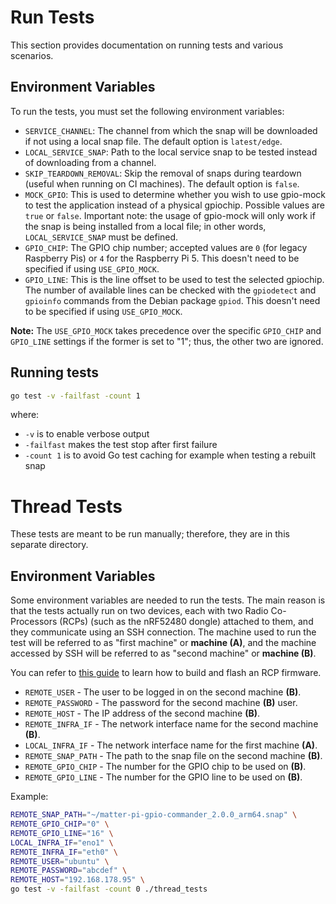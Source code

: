 # Run Tests

This section provides documentation on running tests and various scenarios.

## Environment Variables

To run the tests, you must set the following environment variables:

- `SERVICE_CHANNEL`: The channel from which the snap will be downloaded if not using a local snap file. The default option is `latest/edge`.
- `LOCAL_SERVICE_SNAP`: Path to the local service snap to be tested instead of downloading from a channel.
- `SKIP_TEARDOWN_REMOVAL`: Skip the removal of snaps during teardown (useful when running on CI machines). The default option is `false`.
- `MOCK_GPIO`: This is used to determine whether you wish to use gpio-mock to test the application instead of a physical gpiochip. Possible values are `true` or `false`. Important note: the usage of gpio-mock will only work if the snap is being installed from a local file; in other words, `LOCAL_SERVICE_SNAP` must be defined.
- `GPIO_CHIP`: The GPIO chip number; accepted values are `0` (for legacy Raspberry Pis) or `4` for the Raspberry Pi 5. This doesn't need to be specified if using `USE_GPIO_MOCK`.
- `GPIO_LINE`: This is the line offset to be used to test the selected gpiochip. The number of available lines can be checked with the `gpiodetect` and `gpioinfo` commands from the Debian package `gpiod`. This doesn't need to be specified if using `USE_GPIO_MOCK`.

**Note:** The `USE_GPIO_MOCK` takes precedence over the specific `GPIO_CHIP` and `GPIO_LINE` settings if the former is set to "1"; thus, the other two are ignored.

## Running tests

```bash
go test -v -failfast -count 1
```

where:
- `-v` is to enable verbose output
- `-failfast` makes the test stop after first failure
- `-count 1` is to avoid Go test caching for example when testing a rebuilt snap

# Thread Tests

These tests are meant to be run manually; therefore, they are in this separate 
directory.

## Environment Variables

Some environment variables are needed to run the tests. The main reason is that
the tests actually run on two devices, each with two Radio Co-Processors (RCPs)
(such as the nRF52480 dongle) attached to them, and they communicate using an
SSH connection. The machine used to run the test will be referred to as
"first machine" or **machine (A)**, and the machine accessed by SSH will be
referred to as "second machine" or **machine (B)**.

You can refer to [this guide][openthread-border-router-snap-guide-url] to learn
how to build and flash an RCP firmware.

* `REMOTE_USER` - The user to be logged in on the second machine **(B)**.
* `REMOTE_PASSWORD` - The password for the second machine **(B)** user.
* `REMOTE_HOST` - The IP address of the second machine **(B)**.
* `REMOTE_INFRA_IF` - The network interface name for the second machine **(B)**.
* `LOCAL_INFRA_IF` - The network interface name for the first machine **(A)**.
* `REMOTE_SNAP_PATH` - The path to the snap file on the second machine **(B)**.
* `REMOTE_GPIO_CHIP` - The number for the GPIO chip to be used on **(B)**.
* `REMOTE_GPIO_LINE` - The number for the GPIO line to be used on **(B)**.

Example:

```bash
REMOTE_SNAP_PATH="~/matter-pi-gpio-commander_2.0.0_arm64.snap" \
REMOTE_GPIO_CHIP="0" \
REMOTE_GPIO_LINE="16" \
LOCAL_INFRA_IF="eno1" \
REMOTE_INFRA_IF="eth0" \
REMOTE_USER="ubuntu" \
REMOTE_PASSWORD="abcdef" \
REMOTE_HOST="192.168.178.95" \
go test -v -failfast -count 0 ./thread_tests
```

[openthread-border-router-snap-guide-url]: https://github.com/canonical/openthread-border-router-snap/wiki/Setup-OpenThread-Border-Router-with-nRF52840-Dongle#build-and-flash-rcp-firmware-on-nrf52480-dongle
